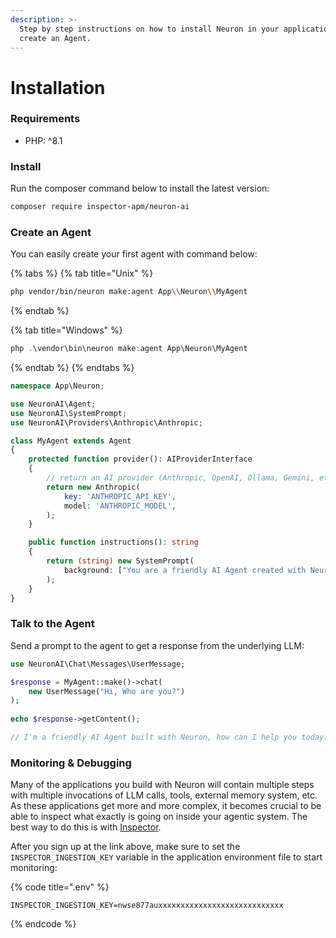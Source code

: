```yaml
---
description: >-
  Step by step instructions on how to install Neuron in your application and
  create an Agent.
---
```


# Installation

### Requirements

* PHP: ^8.1

### Install

Run the composer command below to install the latest version:

```bash
composer require inspector-apm/neuron-ai
```

### Create an Agent

You can easily create your first agent with command below:

{% tabs %}
{% tab title="Unix" %}
```bash
php vendor/bin/neuron make:agent App\\Neuron\\MyAgent
```
{% endtab %}

{% tab title="Windows" %}
```powershell
php .\vendor\bin\neuron make:agent App\Neuron\MyAgent
```
{% endtab %}
{% endtabs %}

```php
namespace App\Neuron;

use NeuronAI\Agent;
use NeuronAI\SystemPrompt;
use NeuronAI\Providers\Anthropic\Anthropic;

class MyAgent extends Agent
{
    protected function provider(): AIProviderInterface
    {
        // return an AI provider (Anthropic, OpenAI, Ollama, Gemini, etc.)
        return new Anthropic(
            key: 'ANTHROPIC_API_KEY',
            model: 'ANTHROPIC_MODEL',
        );
    }

    public function instructions(): string
    {
        return (string) new SystemPrompt(
            background: ["You are a friendly AI Agent created with Neuron framework."],
        );
    }
}
```

### Talk to the Agent

Send a prompt to the agent to get a response from the underlying LLM:

```php
use NeuronAI\Chat\Messages\UserMessage;

$response = MyAgent::make()->chat(
    new UserMessage("Hi, Who are you?")
);
    
echo $response->getContent();

// I'm a friendly AI Agent built with Neuron, how can I help you today?
```

### Monitoring & Debugging

Many of the applications you build with Neuron will contain multiple steps with multiple invocations of LLM calls, tools, external memory system, etc. As these applications get more and more complex, it becomes crucial to be able to inspect what exactly is going on inside your agentic system. The best way to do this is with [Inspector](https://inspector.dev/).

After you sign up at the link above, make sure to set the `INSPECTOR_INGESTION_KEY` variable in the application environment file to start monitoring:

{% code title=".env" %}
```
INSPECTOR_INGESTION_KEY=nwse877auxxxxxxxxxxxxxxxxxxxxxxxxxxxx
```
{% endcode %}
